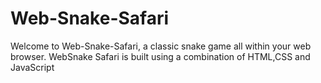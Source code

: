 # Web-Snake-Safari
Welcome to Web-Snake-Safari, a classic snake game all within your web browser.  WebSnake Safari is built using a combination of HTML,CSS and JavaScript
